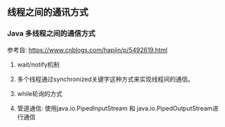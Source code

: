 ## 线程之间的通讯方式

### Java 多线程之间的通信方式

参考自: <https://www.cnblogs.com/hapjin/p/5492619.html>

1. wait/notify机制

2. 多个线程通过synchronized关键字这种方式来实现线程间的通信。

3. while轮询的方式

4. 管道通信: 使用java.io.PipedInputStream 和 java.io.PipedOutputStream进行通信


